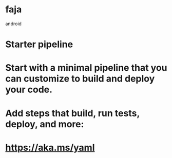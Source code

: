 # faja
android
# Starter pipeline
# Start with a minimal pipeline that you can customize to build and deploy your code.
# Add steps that build, run tests, deploy, and more:
# https://aka.ms/yaml
